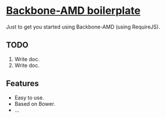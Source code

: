# [Backbone-AMD boilerplate](http://zakelfassi.com/2013/03/11/backbone-amd-boilerplate)

Just to get you started using Backbone-AMD (using RequireJS).


## TODO


1. Write doc.
2. Write doc.


## Features

* Easy to use.
* Based on Bower.
* ...